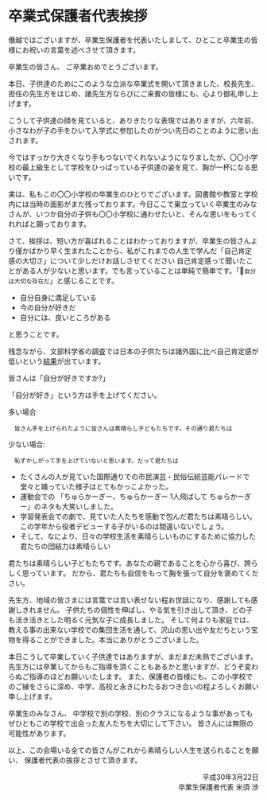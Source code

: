 # 卒業式保護者代表挨拶

<!-- ## 起承転結の「起」-->

僭越ではございますが、卒業生保護者を代表いたしまして、ひとこと卒業生の皆様にお祝いの言葉を述べさせて頂きます。

卒業生の皆さん、 ご卒業おめでとうございます。

本日、子供達のためにこのような立派な卒業式を開いて頂きました、校長先生、担任の先生方をはじめ、諸先生方ならびにご来賓の皆様にも、心より御礼申し上げます。

<!-- ## こどもの成長 -->

こうして子供達の顔を見ていると、ありきたりな表現ではありますが、六年前、小さなわが子の手をひいて入学式に参加したのがつい先日のことのように思い出されます。

今ではすっかり大きくなり手もつないでくれないようになりましたが、〇〇小学校の最上級生として学校をひっぱっている子供達の姿を見て、胸が一杯になる思いです。

実は、私もこの〇〇小学校の卒業生のひとりでございます。図書館や教室と学校内には当時の面影がまだ残っております。今日ここで巣立っていく卒業生のみなさんが、いつか自分の子供も〇〇小学校に通わせたいと、そんな思いをもってくれればと願っております。

<!-- ## 卒業生への激励 -->

さて、挨拶は、短い方が喜ばれることはわかっておりますが、卒業生の皆さんより僅かばかり早く生まれたことから、私がこれまでの人生で学んだ「自己肯定感の大切さ」について少しだけお話しさせてください
自己肯定感って聞いたことがある人が少ないと思います。でも言っていることは単純で簡単です。「`自分は大切な存在だ`」と感じることです。

- 自分自身に満足している
- 今の自分が好きだ
- 自分には、良いところがある

と思うことです。

残念ながら、文部科学省の調査では日本の子供たちは諸外国に比べ自己肯定感が低いという[結果](http://www.kantei.go.jp/jp/singi/kyouikusaisei/chousakai/dai1/siryou4.pdf)が出ています。

皆さんは「自分が好きですか?」

「自分が好き」という方は手を上げてください。

多い場合

```text only
　皆さん手を上げられたように皆さんは素晴らし子どもたちです。その通り君たちは
```

少ない場合:

```text only
　恥ずかしがって手を上げていないと思います。だって君たちは
```

- たくさんの人が見ていた国際通りでの市民演芸・民俗伝統芸能パレードで堂々と踊っていた様子はとてもかっこよかった。
- 運動会での 「ちゅらかーぎー、ちゅらかーぎー 1人飛ばして ちゅらかーぎー」のネタも大笑いしました。
- 学習発表会での劇で、見ていた人たちを感動で包んだ君たちは素晴らしい。この学年から役者デビューする子がいるのは間違いないでしょう。
- そして、なにより、日々の学校生活を素晴らしいものにするために協力した君たちの団結力は素晴らしい

君たちは素晴らしい子どもたちです。あなたの親であることを心から喜び、誇らしく思っています。
だから、君たちも自信をもって胸を張って自分を褒めてください。

<!-- ## 先生、地域の皆様への感謝 -->

先生方、地域の皆さまには言葉では言い表せない程お世話になり、感謝しても感謝しきれません。
子供たちの個性を伸ばし、やる気を引き出して頂き、どの子も活き活きとした明るく元気な子に成長しました。
そして何よりも家庭では、教える事の出来ない学校での集団生活を通して、沢山の思い出や友だちという宝物を得ることができました。本当にありがとうございました。

<!-- ## 結び -->

本日こうして卒業していく子供達ではありますが、まだまだ未熟でございます。
先生方には卒業してからもご指導を頂くこともあるかと思いますが、どうぞ変わらぬご指導のほどお願いいたします。
また、保護者の皆様にも、この小学校でのご縁をさらに深め、中学、高校と永きにわたるおつき合いの程よろしくお願い申し上げます。

卒業生のみなさん、
中学校で別の学校、別のクラスになるような事があっても ぜひともこの学校で出会った友人たちを大切にして下さい。
皆さんには無限の可能性があります。

以上、この会場いる全ての皆さんがこれから素晴らしい人生を送られることを願い、
保護者代表の挨拶とさせて頂きます。

<p align="right">
平成30年3月22日<br>
卒業生保護者代表 米須 渉
</p>